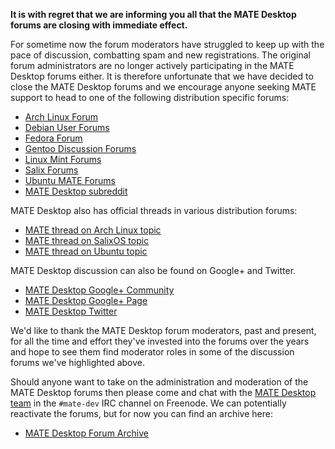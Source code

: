 <!-- 
.. link: 
.. description: MATE Desktop discussion forums are closing
.. tags: MATE,forums,private
.. date: 2016/07/28 13:00:00
.. title: ATE Desktop discussion forums are closing
.. slug: 2016-07-28-mate-forums-are-closing
.. author: Webmaster
-->

**It is with regret that we are informing you all that the MATE Desktop forums are closing with immediate 
effect.**

For sometime now the forum moderators have struggled to keep up with the pace of discussion, combatting spam
and new registrations. The original forum administrators are no longer actively participating in the MATE 
Desktop forums either. It is therefore unfortunate that we have decided to close the MATE Desktop forums
and we encourage anyone seeking MATE support to head to one of the following distribution specific forums:

  * [Arch Linux Forum](https://bbs.archlinux.org/)
  * [Debian User Forums](http://forums.debian.net/)
  * [Fedora Forum](http://fedoraforum.org/)
  * [Gentoo Discussion Forums](https://forums.gentoo.org/)
  * [Linux Mint Forums](http://forums.linuxmint.com/)
  * [Salix Forums](http://www.salixos.org/)
  * [Ubuntu MATE Forums](https://ubuntu-mate.community)
  * [MATE Desktop subreddit](https://www.reddit.com/r/MATEDesktop)

MATE Desktop also has official threads in various distribution forums:

  * [MATE thread on Arch Linux topic](https://bbs.archlinux.org/viewtopic.php?id=121162&p=1)
  * [MATE thread on SalixOS topic](http://www.salixos.org/forum/viewtopic.php?f=17&t=3371)
  * [MATE thread on Ubuntu topic](http://ubuntuforums.org/showthread.php?p=11333073)

MATE Desktop discussion can also be found on Google+ and Twitter.

  * [MATE Desktop Google+ Community](https://plus.google.com/u/0/communities/103904770310171205536)
  * [MATE Desktop Google+ Page](https://plus.google.com/105251070079435964338/)
  * [MATE Desktop Twitter](https://twitter.com/mate_desktop)

We'd like to thank the MATE Desktop forum moderators, past and present, for all the time and effort they've 
invested into the forums over the years and hope to see them find moderator roles in some of the discussion 
forums we've highlighted above.

Should anyone want to take on the administration and moderation of the MATE Desktop forums then please come 
and chat with the [MATE Desktop team](/team/) in the `#mate-dev` IRC channel on Freenode. We can potentially 
reactivate the forums, but for now you can find an archive here:

  * [MATE Desktop Forum Archive](http://forum_archive.mate-desktop.com)

